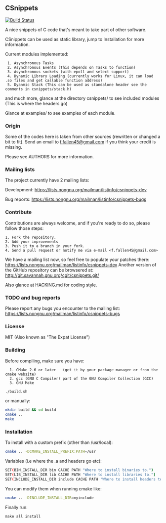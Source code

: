 ## CSnippets

[![Build Status](https://secure.travis-ci.org/allanference/csnippets.png?branch=master)](http://travis-ci.org/allanference/csnippets)

A nice snippets of C code that's meant to take part of other software.

CSnippets can be used as static library, jump to Installation for more information.

Current modules implemented:

     1. Asynchronous Tasks
     2. Asynchronous Events (This depends on Tasks to function)
     3. Asynchronous sockets (with epoll and select support)
     4. Dynamic Library Loading (currently works for Linux, it can load .so files and get callable function address)
     5. Dyanmic Stack (This can be used as standalone header see the comments in csnippets/stack.h)

and much more, glance at the directory csnippets/ to see included modules (This is where the headers go)

Glance at examples/ to see examples of each module.

### Origin

Some of the codes here is taken from other sources (rewritten or changed a bit to fit).
Send an email to <f.fallen45@gmail.com>  if you think your credit is missing.

Please see AUTHORS for more information.

### Mailing lists

The project currently have 2 mailing lists:

Development: https://lists.nongnu.org/mailman/listinfo/csnippets-dev

Bug reports: https://lists.nongnu.org/mailman/listinfo/csnippets-bugs

### Contribute

Contributions are always welcome, and if you're ready to do so, please follow those steps:

    1. Fork the repository.
    2. Add your improvements
    3. Push it to a branch in your fork.
    4. Send a pull request or notify me via e-mail <f.fallen45@gmail.com>

We have a mailing list now, so feel free to populate your patches there: https://lists.nongnu.org/mailman/listinfo/csnippets-dev
Another version of the GitHub repository can be browsered at: http://git.savannah.gnu.org/cgit/csnippets.git/

Also glance at HACKING.md for coding style.

### TODO and bug reports

Please report any bugs you encounter to the mailing list: https://lists.nongnu.org/mailman/listinfo/csnippets-bugs

### License

MIT (Also known as "The Expat License")

### Building

Before compiling, make sure you have:

      1. CMake 2.6 or later   (get it by your package manager or from the cmake website)
      2. gcc (GNU C Compiler) part of the GNU Compiler Collection (GCC)
      3. GNU Make

```sh
./build.sh
```
or manually:
```sh
mkdir build && cd build
cmake ..
make
```

### Installation

To install with a custom prefix (other than /usr/local):
```sh
cmake .. -DCMAKE_INSTALL_PREFIX:PATH=/usr
```

Variables (i.e where the .a and headers go etc):
```sh
SET(BIN_INSTALL_DIR bin CACHE PATH "Where to install binaries to.")
SET(LIB_INSTALL_DIR lib CACHE PATH "Where to install libraries to.")
SET(INCLUDE_INSTALL_DIR include CACHE PATH "Where to install headers to.")
```

You can modify them when running cmake like:
```sh
cmake .. -DINCLUDE_INSTALL_DIR=myinclude
```

Finally run:
```
make all install
```

